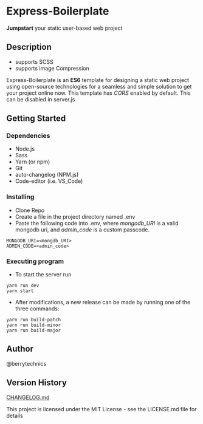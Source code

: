 # Express-Boilerplate
**Jumpstart** your static user-based web project
## Description
* supports SCSS
* supports image Compression

Express-Boilerplate is an **ES6** template for designing a static web project using open-source technologies for a seamless and simple solution to get your project online now.
This template has *CORS* enabled by default. This can be disabled in server.js
## Getting Started
### Dependencies
* Node.js
* Sass
* Yarn (or npm)
* Git
* auto-changelog (NPM.js)
* Code-editor (i.e. VS_Code)
### Installing
* Clone Repo
* Create a file in the project directory named .env
* Paste the following code into .env, where *mongodb_URI* is a valid mongodb uri, and *admin_code* is a custom passcode.
```
MONGODB_URI=<mongdb_URI>
ADMIN_CODE=<admin_code>
```
### Executing program
* To start the server run
```
yarn run dev
yarn start
```
* After modifications, a new release can be made by running one of the three commands:
``` 
yarn run build-patch
yarn run build-minor
yarn run build-major
 ```
## Author
@berrytechnics
## Version History
[CHANGELOG.md](https://github.com/berrytechnics/Express-Boilerplate/blob/main/CHANGELOG.md)

This project is licensed under the MIT License - see the LICENSE.md file for details